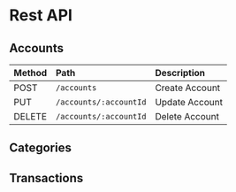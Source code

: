 
# Rest API

## Accounts

| Method | Path                   | Description             |
|:-------|:-----------------------|:------------------------|
| POST   | `/accounts`            | Create Account       |
| PUT    | `/accounts/:accountId` | Update Account |
| DELETE | `/accounts/:accountId` | Delete Account      |


## Categories


## Transactions
